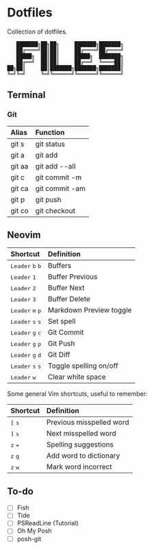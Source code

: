 # Dotfiles

Collection of dotfiles.

```
   ███████╗██╗██╗     ███████╗███████╗
   ██╔════╝██║██║     ██╔════╝██╔════╝
   █████╗  ██║██║     █████╗  ███████╗
   ██╔══╝  ██║██║     ██╔══╝  ╚════██║
██╗██║     ██║███████╗███████╗███████║
╚═╝╚═╝     ╚═╝╚══════╝╚══════╝╚══════╝
```

## Terminal

### Git

| Alias  | Function       |
| :----- | :------------- |
| git s  | git status     |
| git a  | git add        |
| git aa | git add --all  |
| git c  | git commit -m  |
| git ca | git commit -am |
| git p  | git push       |
| git co | git checkout   |

## Neovim

| Shortcut                                    | Definition              |
| :------------------------------------------ | :---------------------- |
| <kbd>Leader</kbd> <kbd>b</kbd> <kbd>b</kbd> | Buffers                 |
| <kbd>Leader</kbd> <kbd>1</kbd>              | Buffer Previous         |
| <kbd>Leader</kbd> <kbd>2</kbd>              | Buffer Next             |
| <kbd>Leader</kbd> <kbd>3</kbd>              | Buffer Delete           |
| <kbd>Leader</kbd> <kbd>m</kbd> <kbd>p</kbd> | Markdown Preview toggle |
| <kbd>Leader</kbd> <kbd>s</kbd> <kbd>s</kbd> | Set spell               |
| <kbd>Leader</kbd> <kbd>g</kbd> <kbd>c</kbd> | Git Commit              |
| <kbd>Leader</kbd> <kbd>g</kbd> <kbd>p</kbd> | Git Push                |
| <kbd>Leader</kbd> <kbd>g</kbd> <kbd>d</kbd> | Git Diff                |
| <kbd>Leader</kbd> <kbd>s</kbd> <kbd>s</kbd> | Toggle spelling on/off  |
| <kbd>Leader</kbd> <kbd>w</kbd>              | Clear white space       |

Some general Vim shortcuts, useful to remember:

| Shortcut                  | Definition               |
| :------------------------ | :----------------------- |
| <kbd>[</kbd> <kbd>s</kbd> | Previous misspelled word |
| <kbd>]</kbd> <kbd>s</kbd> | Next misspelled word     |
| <kbd>z</kbd> <kbd>=</kbd> | Spelling suggestions     |
| <kbd>z</kbd> <kbd>g</kbd> | Add word to dictionary   |
| <kbd>z</kbd> <kbd>w</kbd> | Mark word incorrect      |

## To-do

- [ ] Fish
- [ ] Tide
- [ ] PSReadLine (Tutorial)
- [ ] Oh My Posh
- [ ] posh-git
